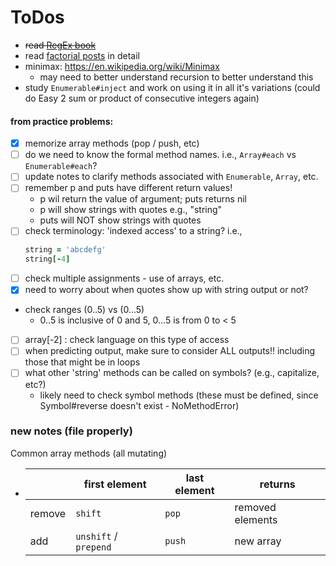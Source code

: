 # ToDos

- ~~read [RegEx book](https://launchschool.com/books/regex)~~
- read [factorial posts](https://launchschool.com/posts/587959fd) in detail
- minimax: <https://en.wikipedia.org/wiki/Minimax>
  - may need to better understand recursion to better understand this
- study `Enumerable#inject` and work on using it in all it's variations  (could do Easy 2 sum or product of consecutive integers again)

#### from practice problems:
- [X] memorize array methods (pop / push, etc)
- [ ] do we need to know the formal method names.  i.e., `Array#each` vs `Enumerable#each`?
- [ ] update notes to clarify methods associated with `Enumerable`, `Array`, etc.
- [ ] remember p and puts have different return values!
  - p wil return the value of argument;  puts returns nil
  - p will show strings with quotes e.g., "string"
  - puts will NOT show strings with quotes
- [ ] check terminology:  'indexed access' to a string?  i.e., 
  ```ruby
  string = 'abcdefg'
  string[-4]
  ```
- [ ] check multiple assignments - use of arrays, etc.
- [x] need to worry about when quotes show up with string output or not?
- check ranges (0..5) vs (0...5)
  - 0..5 is inclusive of 0 and 5, 0...5 is from 0 to < 5
- [ ] array[-2] : check language on this type of access
- [ ] when predicting output, make sure to consider ALL outputs!!  including those that might be in loops
- [ ] what other 'string' methods can be called on symbols? (e.g., capitalize, etc?)
  - likely need to check symbol methods (these must be defined, since Symbol#reverse doesn't exist - NoMethodError)

### new notes (file properly)

Common array methods (all mutating)
  - |       | first element         | last element   | returns          |
    |------ |-----------------------|----------------|------------------|
    |remove | `shift`               | `pop`          | removed elements |
    |add    | `unshift` / `prepend` | `push`         | new array        |
    

